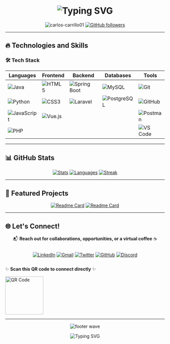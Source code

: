 <h1 align="center">
  <img src="https://readme-typing-svg.herokuapp.com?font=Fira+Code&size=30&duration=3000&pause=1000&color=FF2D76&center=true&vCenter=true&width=800&lines=Hello!+I'm+Carlos+Carrillo;Computer+Systems+Student;Full+Stack+Developer+in+Training;Passionate+about+Tech+and+Innovation" alt="Typing SVG" />
</h1>

<p align="center">
  <img src="https://komarev.com/ghpvc/?username=carlos-carrillo01&label=Profile%20views&color=FF2D76&style=flat" alt="carlos-carrillo01" /> 
  <a href="https://github.com/carlos-carrillo01?tab=followers"><img src="https://img.shields.io/github/followers/carlos-carrillo01?label=Followers&style=social" alt="GitHub followers"></a>
</p>

---

## 🔥 Technologies and Skills

### 🛠️ Tech Stack

<div align="center">
  
| **Languages**       | **Frontend**        | **Backend**         | **Databases**       | **Tools**           |
|---------------------|---------------------|---------------------|---------------------|---------------------|
| ![Java](https://img.shields.io/badge/Java-ED8B00?style=for-the-badge&logo=openjdk&logoColor=white) | ![HTML5](https://img.shields.io/badge/HTML5-E34F26?style=for-the-badge&logo=html5&logoColor=white) | ![Spring Boot](https://img.shields.io/badge/Spring_Boot-F2F4F9?style=for-the-badge&logo=spring-boot) | ![MySQL](https://img.shields.io/badge/MySQL-005C84?style=for-the-badge&logo=mysql&logoColor=white) | ![Git](https://img.shields.io/badge/GIT-E44C30?style=for-the-badge&logo=git&logoColor=white) |
| ![Python](https://img.shields.io/badge/Python-3776AB?style=for-the-badge&logo=python&logoColor=white) | ![CSS3](https://img.shields.io/badge/CSS3-1572B6?style=for-the-badge&logo=css3&logoColor=white) | ![Laravel](https://img.shields.io/badge/Laravel-FF2D20?style=for-the-badge&logo=laravel&logoColor=white) | ![PostgreSQL](https://img.shields.io/badge/PostgreSQL-316192?style=for-the-badge&logo=postgresql&logoColor=white) | ![GitHub](https://img.shields.io/badge/GitHub-100000?style=for-the-badge&logo=github&logoColor=white) |
| ![JavaScript](https://img.shields.io/badge/JavaScript-F7DF1E?style=for-the-badge&logo=javascript&logoColor=black) | ![Vue.js](https://img.shields.io/badge/Vue.js-4FC08D?style=for-the-badge&logo=vuedotjs&logoColor=white) |  |  | ![Postman](https://img.shields.io/badge/Postman-FF6C37?style=for-the-badge&logo=postman&logoColor=white) |
| ![PHP](https://img.shields.io/badge/PHP-777BB4?style=for-the-badge&logo=php&logoColor=white) |  |  |  | ![VS Code](https://img.shields.io/badge/Visual_Studio_Code-0078D4?style=for-the-badge&logo=visual%20studio%20code&logoColor=white) |

</div>

---

## 📊 GitHub Stats

<div align="center">
  
[![Stats](https://github-readme-stats.vercel.app/api?username=carlos-carrillo01&show_icons=true&theme=radical&hide_border=true)](https://github.com/carlos-carrillo01)
[![Languages](https://github-readme-stats.vercel.app/api/top-langs/?username=carlos-carrillo01&layout=compact&theme=radical&hide_border=true)](https://github.com/carlos-carrillo01)
[![Streak](https://github-readme-streak-stats.herokuapp.com/?user=carlos-carrillo01&theme=radical&hide_border=true)](https://github.com/carlos-carrillo01)

</div>

---

## 🌟 Featured Projects
<div align="center">
  
[![Readme Card](https://github-readme-stats.vercel.app/api/pin/?username=carlos-carrillo01&repo=Challenge-Foro-Hub&theme=radical)](https://github.com/carlos-carrillo01/Challenge-Foro-Hub)
[![Readme Card](https://github-readme-stats.vercel.app/api/pin/?username=carlos-carrillo01&repo=Challenge-Literalura&theme=radical)](https://github.com/carlos-carrillo01/Challenge-Literalura)

</div>

---

## 🌐 Let's Connect!

<div align="center">

📬 **Reach out for collaborations, opportunities, or a virtual coffee** ☕  

</div>

<div align="center" style="display: flex; justify-content: center; gap: 20px;">

[![LinkedIn](https://img.shields.io/badge/LinkedIn-0077B5?style=for-the-badge&logo=linkedin&logoColor=white&labelColor=101010)](https://www.linkedin.com/in/carlos-carrillog007mxz)
[![Gmail](https://img.shields.io/badge/Gmail-D14836?style=for-the-badge&logo=gmail&logoColor=white&labelColor=101010)](mailto:carloscarrillogonzalez07@gmail.com)
[![Twitter](https://img.shields.io/badge/Twitter-1DA1F2?style=for-the-badge&logo=twitter&logoColor=white&labelColor=101010)](https://twitter.com/StravissCT)
[![GitHub](https://img.shields.io/badge/GitHub-100000?style=for-the-badge&logo=github&logoColor=white&labelColor=101010)](https://github.com/carlos-carrillo01)
[![Discord](https://img.shields.io/badge/Discord-7289DA?style=for-the-badge&logo=discord&logoColor=white&labelColor=101010)](https://discordapp.com/users/stravissct)

</div>

✨ **Scan this QR code to connect directly** ✨  

<img src="https://api.qrserver.com/v1/create-qr-code/?size=150x150&data=https://github.com/carlos-carrillo01" width="120" alt="QR Code">

---

<p align="center">
  <img src="https://capsule-render.vercel.app/api?type=waving&color=FF2D76&height=100&section=footer&animation=twinkling" alt="footer wave">
</p>

<p align="center">
  <img src="https://readme-typing-svg.vercel.app/?font=Fira+Code&duration=3000&pause=1000&color=FF2D76&center=true&vCenter=true&width=500&lines=Thanks+for+visiting+my+profile!;Let's+build+something+awesome+together!;See+you+soon+👨‍💻" alt="Typing SVG">
</p>
